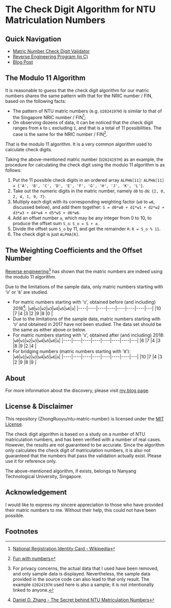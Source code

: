 # The Check Digit Algorithm for NTU Matriculation Numbers

## Quick Navigation

* [Matric Number Check Digit Validator](https://zhongruoyu.github.io/ntu-matric-number/)
* [Reverse Engineering Program (in C)](https://github.com/ZhongRuoyu/ntu-matric-number/blob/master/calculation/ntu_matric.c)
* [Blog Post](https://ruoyu.xyz/projects/2020-07/ntu-matric-number/)

## The Modulo 11 Algorithm

It is reasonable to guess that the check digit algorithm for our matric numbers shares the same pattern with that for the NRIC number / FIN, based on the following facts:

* The pattern of NTU matric numbers (e.g. `U2024197H`) is similar to that of the Singapore NRIC number / FIN[^1];
* On observing dozens of data, it can be noticed that the check digit ranges from `A` to `L` excluding `I`, and that is a total of 11 possibilities. The case is the same for the NRIC number / FIN[^2].

That is the modulo 11 algorithm. It is a very common algorithm used to calculate check digits.

Taking the above-mentioned matric number (`U2024197H`) as an example, the procedure for calculating the check digit using the modulo 11 algorithm is as follows:

1. Put the 11 possible check digits in an ordered array `ALPHA[11]`: `ALPHA[11] = {'A', 'B', 'C', 'D', 'E', 'F', 'G', 'H', 'J', 'K', 'L'}`.
2. Take out the numeric digits in the matric number, namely `d0` to `d6`: `{2, 0, 2, 4, 1, 9, 7}`.
3. Multiply each digit with its corresponding weighting factor (`w0` to `w6`, discussed below), and add them together: `S = d0*w0 + d1*w1 + d2*w2 + d3*w3 + d4*w4 + d5*w5 + d6*w6`.
4. Add an offset number `a`, which may be any integer from 0 to 10, to produce the offset sum `S_o`: `S_o = S + a`.
5. Divide the offset sum `S_o` by 11, and get the remainder `R`: `R = S_o % 11`.
6. The check digit is just `ALPHA[R]`.

## The Weighting Coefficients and the Offset Number

[Reverse engineering](https://github.com/ZhongRuoyu/ntu-matric-number/blob/master/calculation/ntu_matric.c)[^3] has shown that the matric numbers are indeed using the modulo 11 algorithm.

Due to the limitations of the sample data, only matric numbers starting with '`U`' or '`B`' are studied.

* For matric numbers starting with '`U`', obtained before (and including) 2016[^4]:
  |`w0`|`w1`|`w2`|`w3`|`w4`|`w5`|`w6`|`a`|
  |----|----|----|----|----|----|----|---|
  |10  |7   |4   |3   |2   |9   |8   |0  |
* Due to the limitations of the sample data, matric numbers starting with '`U`' and obtained in 2017 have not been studied. The data set should be the same as either above or below.
* For matric numbers starting with '`U`', obtained after (and including) 2018:
  |`w0`|`w1`|`w2`|`w3`|`w4`|`w5`|`w6`|`a`|
  |----|----|----|----|----|----|----|---|
  |6   |7   |4   |3   |8   |9   |2   |4  |
* For bridging numbers (matric numbers starting with '`B`'):
  |`w0`|`w1`|`w2`|`w3`|`w4`|`w5`|`w6`|`a`|
  |----|----|----|----|----|----|----|---|
  |10  |7   |4   |3   |2   |9   |8   |9  |

## About

For more information about the discovery, please visit [my blog page](https://ruoyu.xyz/projects/2020-07/ntu-matric-number/).

## License & Disclaimer

This repository (ZhongRuoyu/ntu-matric-number) is licensed under the [MIT License](https://github.com/ZhongRuoyu/ntu-matric-number/blob/master/LICENSE).

The check digit algorithm is based on a study on a number of NTU matriculation numbers, and has been verified with a number of real cases. However, the results are not guaranteed to be accurate. Since the algorithm only calculates the check digit of matriculation numbers, it is also not guaranteed that the numbers that pass the validation actually exist. Please use it for reference only.

The above-mentioned algorithm, if exists, belongs to Nanyang Technological University, Singapore.

## Acknowledgement

I would like to express my sincere appreciation to those who have provided their matric numbers to me. Without their help, this could not have been possible.

## Footnotes

[^1]: [National Registration Identity Card - Wikipedia](https://en.wikipedia.org/wiki/National_Registration_Identity_Card)

[^2]: [Fun with numbers](http://www.ngiam.net/NRIC/)

[^3]: For privacy concerns, the actual data that I used have been removed, and only sample data is displayed. Nevertheless, the sample data provided in the source code can also lead to that only result. The example `U2024197H` used here is also a sample; it is not intentionally linked to anyone.

[^4]: [Daniel D. Zhang - The Secret behind NTU Matriculation Numbers](https://github.com/idf/idf.github.io-deprecated/blob/master/_posts/2014-03-17-the-secret-behind-ntu-matriculation-numbers.md)
